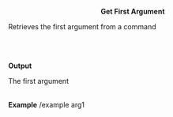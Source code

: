 <p align="center">
<b>Get First Argument</b>
</p>

Retrieves the first argument from a command 

<br><br>

**Output**

The first argument</a>
<br>
<br>

**Example**
/example arg1 
